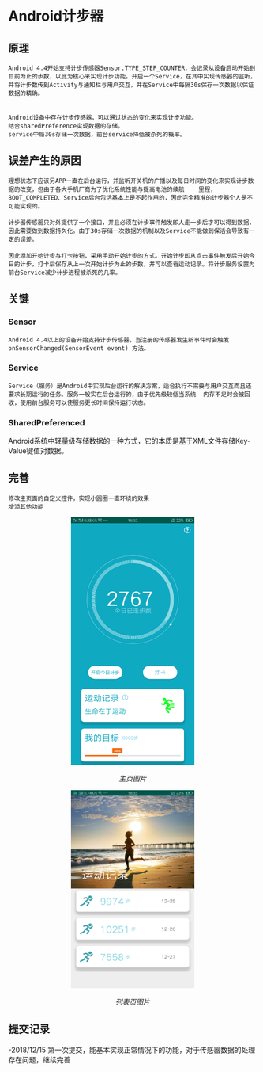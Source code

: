 # Android计步器
 
## 原理
    Android 4.4开始支持计步传感器Sensor.TYPE_STEP_COUNTER，会记录从设备启动开始到目前为止的步数，以此为核心来实现计步功能。开启一个Service，在其中实现传感器的监听，并将计步数传到Activity与通知栏与用户交互，并在Service中每隔30s保存一次数据以保证数据的精确。

    
    Android设备中存在计步传感器，可以通过状态的变化来实现计步功能。
    结合sharedPreference实现数据的存储。
    service中每30s存储一次数据，前台service降低被杀死的概率。
    
  ## 误差产生的原因
      
    理想状态下应该另APP一直在后台运行，并监听开关机的广播以及每日时间的变化来实现计步数据的改变，但由于各大手机厂商为了优化系统性能与提高电池的续航    里程，BOOT_COMPLETED、Service后台包活基本上是不起作用的，因此完全精准的计步器个人是不可能实现的。

    计步器传感器只对外提供了一个接口，并且必须在计步事件触发即人走一步后才可以得到数据，因此需要做到数据持久化。由于30s存储一次数据的机制以及Service不能做到保活会导致有一定的误差。

    因此添加开始计步与打卡按钮，采用手动开始计步的方式。开始计步即从点击事件触发后开始今日的计步，打卡后保存从上一次开始计步为止的步数，并可以查看运动记录。将计步服务设置为前台Service减少计步进程被杀死的几率。

  ## 关键
   ### Sensor 
    Android 4.4以上的设备开始支持计步传感器，当注册的传感器发生新事件时会触发onSensorChanged(SensorEvent event) 方法。
  
   ### Service 
    Service（服务）是Android中实现后台运行的解决方案，适合执行不需要与用户交互而且还要求长期运行的任务。服务一般实在后台运行的，由于优先级较低当系统  内存不足时会被回收，使用前台服务可以使服务更长时间保持运行状态。
  
   ### SharedPreferenced 
  Android系统中轻量级存储数据的一种方式，它的本质是基于XML文件存储Key-Value键值对数据。




## 完善
    修改主页面的自定义控件，实现小圆圈一直环绕的效果
    增添其他功能
    
<p align="center">
    <img src="https://github.com/1772084297/Odometer/blob/master/image1.png" alt="Sample"  width="250" height="500">
    <p align="center">
        <em>主页图片</em>
    </p>
</p>

<p align="center">
    <img src="https://github.com/1772084297/Odometer/blob/master/image2.png" alt="Sample"  width="250" height="400">
    <p align="center">
        <em>列表页图片</em>
    </p>
</p>

## 提交记录
-2018/12/15
    第一次提交，能基本实现正常情况下的功能，对于传感器数据的处理存在问题，继续完善
    
